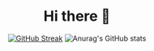 

<div align="center">
  
  # Hi there 👋
  
[![GitHub Streak](http://github-readme-streak-stats.herokuapp.com?user=Anshuman2305&theme=Javascript-dark&hide_border=true&date_format=j%20M%5B%20Y%5D&stroke=FAFF10)](https://git.io/streak-stats)
![Anurag's GitHub stats](https://github-readme-stats.vercel.app/api?username=Anshuman2305&show_icons=true&theme=dark&hide_border=true&text_color=F7DF1E&icon_color=F7DF1E)
  
</div>
  


<!--
**Anshuman2305/Anshuman2305** is a ✨ _special_ ✨ repository because its `README.md` (this file) appears on your GitHub profile.

Here are some ideas to get you started:

- 🔭 I’m currently working on ...
- 🌱 I’m currently learning ...
- 👯 I’m looking to collaborate on ...
- 🤔 I’m looking for help with ...
- 💬 Ask me about ...
- 📫 How to reach me: ...
- 😄 Pronouns: ...
- ⚡ Fun fact: ...
-->

